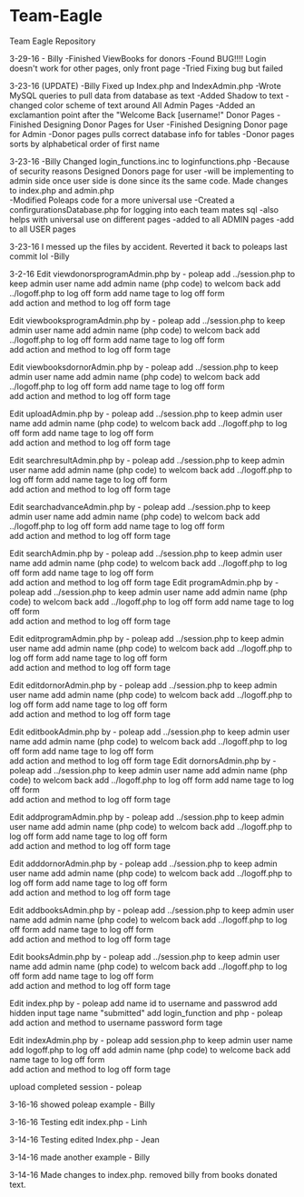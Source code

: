 # Team-Eagle
Team Eagle Repository

3-29-16 - Billy
-Finished ViewBooks for donors
-Found BUG!!!! Login doesn't work for other pages, only front page
-Tried Fixing bug but failed

3-23-16 (UPDATE) -Billy
Fixed up Index.php and IndexAdmin.php
-Wrote MySQL queries to pull data from database as text
-Added Shadow to text
-changed color scheme of text around
All Admin Pages
-Added an exclamantion point after the "Welcome Back [username!"
Donor Pages
-Finished Designing Donor Pages for User
-Finished Designing Donor page for Admin
-Donor pages pulls correct database info for tables
-Donor pages sorts by alphabetical order of first name

3-23-16 -Billy
Changed login_functions.inc to loginfunctions.php
-Because of security reasons 
Designed Donors page for user 
-will be implementing to admin side once user side is done since its the same code. 
Made changes to index.php and admin.php  
-Modified Poleaps code for a more universal use 
-Created a confirgurationsDatabase.php for logging into each team mates sql 
-also helps with universal use on different pages
-added to all ADMIN pages
-add to all USER pages

3-23-16
I messed up the files by accident. Reverted it back to poleaps last commit lol -Billy

3-2-16
Edit viewdonorsprogramAdmin.php by - poleap 
	add ../session.php to keep admin user name
	add admin name (php code) to welcom back
	add ../logoff.php to log off form
	add name tage to log off form	
	add action and method to log off form tage


Edit viewbooksprogramAdmin.php by - poleap 
	add ../session.php to keep admin user name
	add admin name (php code) to welcom back
	add ../logoff.php to log off form
	add name tage to log off form	
	add action and method to log off form tage


Edit viewbooksdornorAdmin.php by - poleap 
	add ../session.php to keep admin user name
	add admin name (php code) to welcom back
	add ../logoff.php to log off form
	add name tage to log off form	
	add action and method to log off form tage

Edit uploadAdmin.php by - poleap 
	add ../session.php to keep admin user name
	add admin name (php code) to welcom back
	add ../logoff.php to log off form
	add name tage to log off form	
	add action and method to log off form tage

Edit searchresultAdmin.php by - poleap 
	add ../session.php to keep admin user name
	add admin name (php code) to welcom back
	add ../logoff.php to log off form
	add name tage to log off form	
	add action and method to log off form tage

Edit searchadvanceAdmin.php by - poleap 
	add ../session.php to keep admin user name
	add admin name (php code) to welcom back
	add ../logoff.php to log off form
	add name tage to log off form	
	add action and method to log off form tage

Edit searchAdmin.php by - poleap 
	add ../session.php to keep admin user name
	add admin name (php code) to welcom back
	add ../logoff.php to log off form
	add name tage to log off form	
	add action and method to log off form tage
Edit programAdmin.php by - poleap 
	add ../session.php to keep admin user name
	add admin name (php code) to welcom back
	add ../logoff.php to log off form
	add name tage to log off form	
	add action and method to log off form tage

Edit editprogramAdmin.php by - poleap 
	add ../session.php to keep admin user name
	add admin name (php code) to welcom back
	add ../logoff.php to log off form
	add name tage to log off form	
	add action and method to log off form tage

Edit editdornorAdmin.php by - poleap 
	add ../session.php to keep admin user name
	add admin name (php code) to welcom back
	add ../logoff.php to log off form
	add name tage to log off form	
	add action and method to log off form tage

Edit editbookAdmin.php by - poleap 
	add ../session.php to keep admin user name
	add admin name (php code) to welcom back
	add ../logoff.php to log off form
	add name tage to log off form	
	add action and method to log off form tage
Edit dornorsAdmin.php by - poleap 
	add ../session.php to keep admin user name
	add admin name (php code) to welcom back
	add ../logoff.php to log off form
	add name tage to log off form	
	add action and method to log off form tage

Edit addprogramAdmin.php by - poleap 
	add ../session.php to keep admin user name
	add admin name (php code) to welcom back
	add ../logoff.php to log off form
	add name tage to log off form	
	add action and method to log off form tage

Edit adddornorAdmin.php by - poleap 
	add ../session.php to keep admin user name
	add admin name (php code) to welcom back
	add ../logoff.php to log off form
	add name tage to log off form	
	add action and method to log off form tage

Edit addbooksAdmin.php by - poleap 
	add ../session.php to keep admin user name
	add admin name (php code) to welcom back
	add ../logoff.php to log off form
	add name tage to log off form	
	add action and method to log off form tage

Edit booksAdmin.php by - poleap 
	add ../session.php to keep admin user name
	add admin name (php code) to welcom back
 	add ../logoff.php to log off form
	add name tage to log off form	
	add action and method to log off form tage

Edit index.php by - poleap
	add name id to username and passwrod
	add hidden input tage name "submitted"
	add login_function and php - poleap
	add action and method to username password form tage

Edit indexAdmin.php by - poleap
	add session.php to keep admin user name
	add logoff.php to log off 
	add admin name (php code) to welcome back
	add name tage to log off form	
	add action and method to log off form tage 

upload completed session - poleap

3-16-16
showed poleap example - Billy

3-16-16
Testing edit index.php - Linh

3-14-16
Testing edited Index.php - Jean 

3-14-16
made another example - Billy

3-14-16
Made changes to index.php. removed billy from books donated text.


